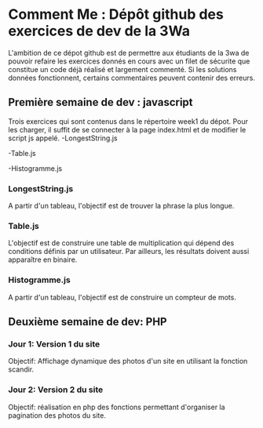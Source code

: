 # Comment Me : Dépôt github des exercices de dev de la 3Wa #

L'ambition de ce dépot github est de permettre aux étudiants de la 3wa de pouvoir refaire les exercices donnés en cours avec un filet de sécurite que constitue un code déjà réalisé et largement commenté. Si les solutions données fonctionnent, certains commentaires peuvent contenir des erreurs.

## Première semaine de dev : javascript ##

Trois exercices qui sont contenus dans le répertoire week1 du dépot. Pour les charger, il suffit de se connecter à la page index.html et de modifier le script js appelé. 
 -LongestString.js

 -Table.js

 -Histogramme.js

### LongestString.js ###
 
A partir d'un tableau, l'objectif est de trouver la phrase la plus longue.

### Table.js ###

L'objectif est de construire une table de multiplication qui dépend des conditions définis par un utilisateur. Par ailleurs, les résultats doivent aussi apparaître en binaire. 

### Histogramme.js ###

A partir d'un tableau, l'objectif est de construire un compteur de mots.

## Deuxième semaine de dev: PHP ##

### Jour 1: Version 1 du site ###

Objectif: Affichage dynamique des photos d'un site en utilisant la fonction scandir.

### Jour 2: Version 2 du site ###

Objectif: réalisation en php des fonctions permettant d'organiser la pagination des photos du site. 


